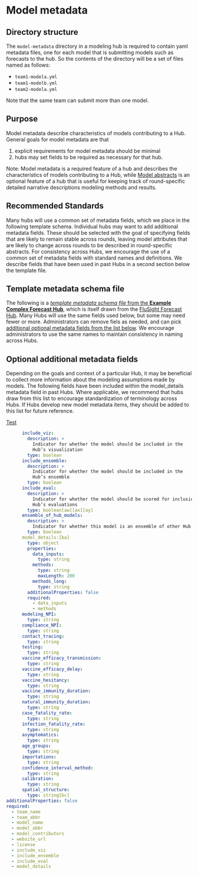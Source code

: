 # Model metadata

## Directory structure  
The `model-metadata` directory in a modeling hub is required to contain yaml metadata files, one for each model that is submitting models such as forecasts to the hub. So the contents of the directory will be a set of files named as follows:  

* `team1-modela.yml`  
* `team1-modelb.yml`  
* `team2-modela.yml`  

Note that the same team can submit more than one model.  

## Purpose  
Model metadata describe characteristics of models contributing to a Hub.  
General goals for model metadata are that  
1. explicit requirements for model metadata should be minimal  
2. hubs may set fields to be required as necessary for that hub.  

Note: Model metadata is a required feature of a hub and describes the characteristics of models contributing to a Hub, while [Model abstracts](../user-guide/model-abstracts.md) is an optional feature of a hub that is useful for keeping track of round-specific detailed narrative descriptions modeling methods and results.

## Recommended Standards  
Many hubs will use a common set of metadata fields, which we place in the following template schema. Individual hubs may want to add additional metadata fields. These should be selected with the goal of specifying fields that are likely to remain stable across rounds, leaving model attributes that are likely to change across rounds to be described in round-specific abstracts. For consistency across Hubs, we encourage the use of a common set of metadata fields with standard names and definitions. We describe fields that have been used in past Hubs in a second section below the template file.  

## Template metadata schema file  

The following is a [*template metadata schema file* from the **Example Complex Forecast Hub**](https://github.com/Infectious-Disease-Modeling-Hubs/example-complex-forecast-hub/blob/main/hub-config/model-metadata-schema.json), which is itself drawn from the [FluSight Forecast Hub](https://github.com/cdcepi/FluSight-forecast-hub/blob/main/model-metadata/README.md). Many Hubs will use the same fields used below, but some may need fewer or more. Administrators can remove fiels as needed, and can pick [additional optional metadata fields from the list below](#optional-additional-metadata-fields). We encourage administrators to use the same names to maintain consistency in naming across Hubs.  

   <script src="../_static/docson/widget.js" data-schema="https://raw.githubusercontent.com/Infectious-Disease-Modeling-Hubs/example-complex-forecast-hub/main/hub-config/model-metadata-schema.json"></script>


## Optional additional metadata fields  
Depending on the goals and context of a particular Hub, it may be beneficial to collect more information about the modeling assumptions made by models. The following fields have been included within the model_details metadata field in past Hubs. Where applicable, we recommend that hubs draw from this list to encourage standardization of terminology across Hubs. If Hubs develop new model metadata items, they should be added to this list for future reference.  

[Test](../files/other-metadata-fields.json)

   <script src="../_static/docson/widget.js" data-schema="/files/other-metadata-fields.json"></script>



```yaml
      include_viz:
        description: >
          Indicator for whether the model should be included in the
          Hub’s visualization
        type: boolean
      include_ensemble:
        description: >
          Indicator for whether the model should be included in the
          Hub’s ensemble
        type: boolean
      include_eval:
        description: >
          Indicator for whether the model should be scored for inclusion in the
          Hub’s evaluations
        type: boolean[aw][ax][ay]
      ensemble_of_hub_models:
        description: >
          Indicator for whether this model is an ensemble of other Hub models
        type: boolean
      model_details:[ba]
        type: object
        properties:
          data_inputs:
            type: string
          methods:
            type: string
            maxLength: 200
          methods_long:
            type: string
        additionalProperties: false
        required:
          - data_inputs
          - methods
      modeling_NPI:
        type: string
      compliance_NPI:
        type: string
      contact_tracing:
        type: string
      testing:
        type: string
      vaccine_efficacy_transmission:
        type: string
      vaccine_efficacy_delay:
        type: string
      vaccine_hesitancy:
        type: string
      vaccine_immunity_duration:
        type: string
      natural_immunity_duration:
        type: string
      case_fatality_rate:
        type: string
      infection_fatality_rate:
        type: string
      asymptomatics:
        type: string
      age_groups:
        type: string
      importations:
        type: string
      confidence_interval_method:
        type: string
      calibration:
        type: string
      spatial_structure:
        type: string[bc]
additionalProperties: false
required:
  - team_name
  - team_abbr
  - model_name
  - model_abbr
  - model_contributors
  - website_url
  - license
  - include_viz
  - include_ensemble
  - include_eval
  - model_details
```
